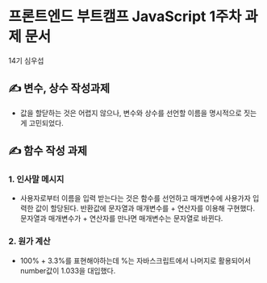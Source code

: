 # 프론트엔드 부트캠프 JavaScript 1주차 과제 문서

14기 심우섭

## ✍ 변수, 상수 작성과제

- 값을 할닫하는 것은 어렵지 않으나, 변수와 상수를 선언할 이름을 명시적으로 짓는게 고민되었다.

## ✍ 함수 작성 과제

### 1. 인사말 메시지

- 사용자로부터 이름을 입력 받는다는 것은 함수를 선언하고 매개변수에 사용가자 입력한 값이 할당된다. 반환값에 문자열과 매개변수를 + 연산자를 이용해 구현했다. 문자열과 매개변수가 + 연산자를 만나면 매개변수는 문자열로 바뀐다.

### 2. 원가 계산

- 100% + 3.3%를 표현해야하는데 %는 자바스크립트에서 나머지로 활용되어서 number값이 1.033을 대입했다.
